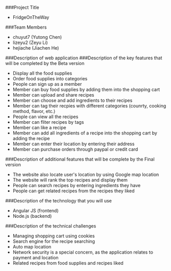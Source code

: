 ###Project Title
- FridgeOnTheWay

###Team Members
- chuyut7 (Yutong Chen)
- lizeyu2 (Zeyu Li)
- hejiache (Jiachen He)

###Description of web application
###Description of the key features that will be completed by the Beta version
- Display all the food supplies
- Order food supplies into categories
- People can sign up as a member
- Member can buy food supplies by adding them into the shopping cart
- Member can upload and share recipes
- Member can choose and add ingredients to their recipes
- Member can tag their recpies with different categories (counrty, cooking method, flavor, etc.)
- People can view all the recipes
- Member can fliter recipes by tags
- Member can like a recipe
- Member can add all ingredients of a recipe into the shopping cart by adding the recipe
- Member can enter their location by entering their address
- Member can purchase orders through paypal or credit card

###Description of additional features that will be complete by the Final version
- The website also locate user's location by using Google map location
- The website will rank the top recipes and display them
- People can search recipes by entering ingredients they have
- People can get related recipes from the recipes they liked

###Description of the technology that you will use
- Angular JS (frontend)
- Node.js (backend)

###Description of the technical challenges
- Managing shopping cart using cookies
- Search engine for the recipe searching
- Auto map location
- Network security is a special concern, as the application relates to payment and location
- Related recipes from food supplies and recipes liked

